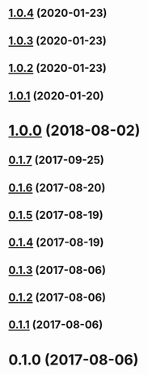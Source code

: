 ## [1.0.4](https://github.com/rajasegar/ember-smart-input/compare/1.0.3...1.0.4) (2020-01-23)




## [1.0.3](https://github.com/rajasegar/ember-smart-input/compare/v1.0.2...1.0.3) (2020-01-23)




## [1.0.2](https://github.com/rajasegar/ember-smart-input/compare/v1.0.1...v1.0.2) (2020-01-23)




## [1.0.1](https://github.com/rajasegar/ember-smart-input/compare/v1.0.0...v1.0.1) (2020-01-20)




# [1.0.0](https://github.com/rajasegar/ember-smart-input/compare/v0.1.7...v1.0.0) (2018-08-02)




## [0.1.7](https://github.com/rajasegar/ember-smart-input/compare/v0.1.6...v0.1.7) (2017-09-25)




## [0.1.6](https://github.com/rajasegar/ember-smart-input/compare/v0.1.5...v0.1.6) (2017-08-20)




## [0.1.5](https://github.com/rajasegar/ember-smart-input/compare/v0.1.4...v0.1.5) (2017-08-19)




## [0.1.4](https://github.com/rajasegar/ember-smart-input/compare/v0.1.3...v0.1.4) (2017-08-19)




## [0.1.3](https://github.com/rajasegar/ember-smart-input/compare/v0.1.2...v0.1.3) (2017-08-06)




## [0.1.2](https://github.com/rajasegar/ember-smart-input/compare/v0.1.1...v0.1.2) (2017-08-06)




## [0.1.1](https://github.com/rajasegar/ember-smart-input/compare/v0.1.0...v0.1.1) (2017-08-06)




# 0.1.0 (2017-08-06)


